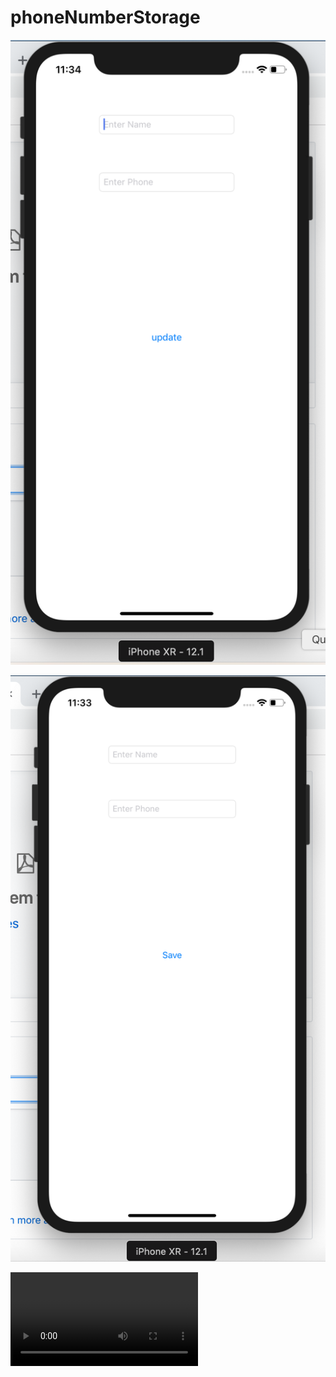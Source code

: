 # phoneNumberStorage
![iPhoneXR](https://github.com/srinath2763/phoneNumberStorage/blob/developer/phoneStorage1.png)

![iPhone](https://github.com/srinath2763/phoneNumberStorage/blob/developer/phoneStorage2.png)

![iPhone](https://github.com/srinath2763/phoneNumberStorage/blob/developer/Phone_Number_Storage.mov)
